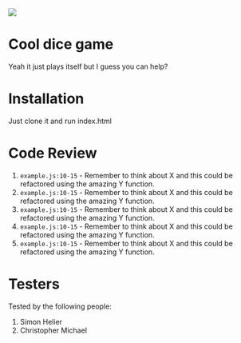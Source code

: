 <img src="https://media.giphy.com/media/H4uFElBB9Nt7zq3RZ9/giphy.gif"/>

# Cool dice game

Yeah it just plays itself but I guess you can help?

# Installation

Just clone it and run index.html

# Code Review

1. `example.js:10-15` - Remember to think about X and this could be refactored using the amazing Y function.
1. `example.js:10-15` - Remember to think about X and this could be refactored using the amazing Y function.
1. `example.js:10-15` - Remember to think about X and this could be refactored using the amazing Y function.
1. `example.js:10-15` - Remember to think about X and this could be refactored using the amazing Y function.
1. `example.js:10-15` - Remember to think about X and this could be refactored using the amazing Y function.

# Testers

Tested by the following people:

1. Simon Helier
2. Christopher Michael
